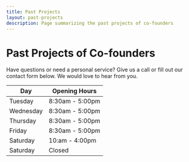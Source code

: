 ```yaml
---
title: Past Projects
layout: past-projects
description: Page summarizing the past projects of co-founders
---
```


# Past Projects of Co-founders
Have questions or need a personal service? Give us a call or fill out our contact form below. We would love to hear from you.

| Day       | Opening Hours   |
| --------- | --------------- |
| Tuesday   | 8:30am - 5:00pm |
| Wednesday | 8:30am - 5:00pm |
| Thursday  | 8:30am - 5:00pm |
| Friday    | 8:30am - 5:00pm |
| Saturday  | 10:am - 4:00pm  |
| Saturday  | Closed          |
